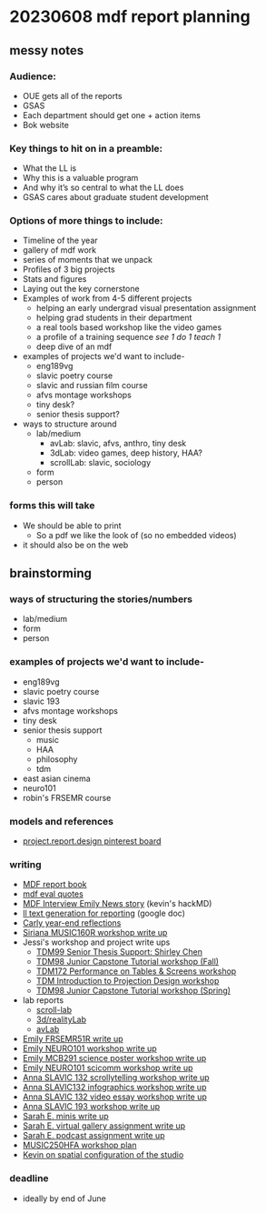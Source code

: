 # 20230608 mdf report planning
## messy notes
### Audience:
* OUE gets all of the reports
* GSAS
* Each department should get one + action items
* Bok website

### Key things to hit on in a preamble:
* What the LL is
* Why this is a valuable program
* And why it’s so central to what the LL does
* GSAS cares about graduate student development

### Options of more things to include:
* Timeline of the year
* gallery of mdf work
* series of moments that we unpack
* Profiles of 3 big projects
* Stats and figures
* Laying out the key cornerstone
* Examples of work from 4-5 different projects
    * helping an early undergrad visual presentation assignment
    * helping grad students in their department
    * a real tools based workshop like the video games
    * a profile of a training sequence *see 1 do 1 teach 1*
    * deep dive of an mdf
* examples of projects we'd want to include-
    * eng189vg
    * slavic poetry course
    * slavic and russian film course
    * afvs montage workshops
    * tiny desk?
    * senior thesis support?
* ways to structure around
    * lab/medium
        * avLab: slavic, afvs, anthro, tiny desk
        * 3dLab: video games, deep history, HAA?
        * scrollLab: slavic, sociology
    * form
    * person

### forms this will take
* We should be able to print
    * So a pdf we like the look of (so no embedded videos)
* it should also be on the web


## brainstorming

### ways of structuring the stories/numbers
* lab/medium
* form
* person

### examples of projects we'd want to include-
* eng189vg
* slavic poetry course
* slavic 193
* afvs montage workshops
* tiny desk
* senior thesis support
    * music
    * HAA
    * philosophy
    * tdm
* east asian cinema
* neuro101
* robin's FRSEMR course

### models and references
* [project.report.design pinterest board](https://www.pinterest.com/learninglabpins/projectreportdesign/more_ideas/?request_params=%7B%221%22%3A%2044%2C%20%227%22%3A%20%223786425708847381772%22%2C%20%228%22%3A%20%22514184551145568892%22%2C%20%2232%22%3A%2020%2C%20%2237%22%3A%20%22Ideas%20for%20your%20board%22%7D&full_feed_title=Ideas%20for%20your%20board&view_parameter_type=3173&pins_display=3&ideas_referrer=25)

### writing
* [MDF report book](https://hackmd.io/@ll-summer-23/SJ2xryTS3/%2FKYLzyVugQle1FEY4zR3Hlg)
* [mdf eval quotes](https://airtable.com/appqswHUv16wZhpLF/tblVUTSAagWgkF4GS/viwh8algZ9Kwm6bVV?blocks=hide)
* [MDF Interview Emily News story](/twmVIYquRI65UoDGHjQSnQ) (kevin's hackMD)
* [ll text generation for reporting](https://docs.google.com/document/d/1OrbI58jbAGH189dnJaCcoe8d010f87RgicpIlCwNdao/edit#heading=h.xo3nb9ji2pha) (google doc)
* [Carly year-end reflections](https://hackmd.io/81Qv2jlYTVCBKTmKQoNZAw)
* [Siriana MUSIC160R workshop write up](https://hackmd.io/QyWnfsuBQCSdse06pA_vbg)
* Jessi's workshop and project write ups
    * [TDM99 Senior Thesis Support: Shirley Chen](https://hackmd.io/1E_vXwJ9QMONHk2JSbhp1A)
    * [TDM98 Junior Capstone Tutorial workshop (Fall)](https://hackmd.io/vJxhthP7QQKDjO15loV6IA)
    * [TDM172 Performance on Tables & Screens workshop](https://hackmd.io/UR415uObRAiTRICgt6g2fA)
    * [TDM Introduction to Projection Design workshop](https://hackmd.io/QtGaVYwyROucEGwDTcCmgQ)
    * [TDM98 Junior Capstone Tutorial workshop (Spring)](https://hackmd.io/UeZso3RWQ8eGTFkP2F1CyQ)
* lab reports
    * [scroll-lab](https://hackmd.io/H3o22XVYRNCaL8EiyGQrKg)
    * [3d/realityLab](https://hackmd.io/HfkToOj2TZuPDsCn3wktAA)
    * [avLab](https://hackmd.io/SEgeu7UmTlWUB6t9TkQtzw)
* [Emily FRSEMR51R write up](https://hackmd.io/8dm8zgeVTiOXZK9DZfyjSA)
* [Emily NEURO101 workshop write up](https://hackmd.io/1By8pV-YScikPz3QryIwgw)
* [Emily MCB291 science poster workshop write up](https://hackmd.io/MYQia6oRSLC1hj00FKKpfA)
* [Emily NEURO101 scicomm workshop write up](https://hackmd.io/3EFvGVYHTs2T2F31-ia4rw)
* [Anna SLAVIC 132 scrollytelling workshop write up](https://hackmd.io/cBeSXx2kSI-XwHJ0fiN1lw)
* [Anna SLAVIC132 infographics workshop write up](https://hackmd.io/yelGJSISR6aUlmfbUHgH6w)
* [Anna SLAVIC 132 video essay workshop write up](https://hackmd.io/qCh9E9RpQuGsMUW7BSsBcw)
* [Anna SLAVIC 193 workshop write up](https://hackmd.io/dcfSff1hQParO1vJU4Kk-Q)
* [Sarah E. minis write up](https://hackmd.io/24WnDbQHTeWA5qAFc79Ixw)
* [Sarah E. virtual gallery assignment write up](https://hackmd.io/E953_Nm3SoK9d2omgoA83w)
* [Sarah E. podcast assignment write up](https://hackmd.io/0UHIICtlQ2yUyYoJqiT8XA)
* [MUSIC250HFA workshop plan](https://hackmd.io/roTUXtBtTceugX5XlSZ1Ow)
* [Kevin on spatial configuration of the studio](https://hackmd.io/q6DlHqRjRZqXGNzIG68Dlw)

### deadline
* ideally by end of June
